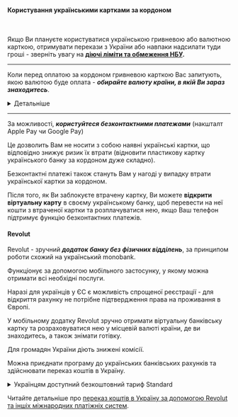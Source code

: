 
#### Користування українськими картками за кордоном

</br>

Якщо Ви плануєте користуватися українською гривневою або валютною карткою, отримувати перекази з України або навпаки надсилати туди гроші - зверніть увагу на **[діючі ліміти та обмеження НБУ](/article/dc90cbde0ae631273fc53962f).**

***
Коли перед оплатою за кордоном гривневою карткою Вас запитують, якою валютою буде оплата - ***обирайте валюту країни, в якій Ви зараз знаходитесь***.

<details>
<summary>Детальніше</summary>

Якщо місцева валюта євро, а Ви обирете оплату в гривні, відбудеться конвертація валют (гривня -> долар (для картки VISA) -> євро).

Щоб уникнути зайвих витрат валюта оплати та картки має збігатися з тією, яку використовує платіжна система. Тоді подвійна конвертація вам не загрожує.


*Для гривневих карток це виглядає так*: розплачуючись карткою MasterCard у Франції, ви сплатите лише одну конвертацію, якщо вибрали євро платіжну систему (перерахунок гривня -> євро).

<section type="note">
Базова валюта для платіжної системи Visa – долар.

Mastercard використовує дві базові валюти – долар та євро, і в більшості випадків автоматично обирає, яку з них застосовувати, залежно від країни, де Ви знаходитесь.

</section>

</details>

***

За можливості, ***користуйтеся безконтактними платежами*** (накшталт Apple Pay чи Google Pay)

Це дозволить Вам не носити з собою наявні українські картки, що відповідно знижує ризик їх втрати (відновити пластикову картку українського банку за кордоном дуже складно).



<section type="tip">
Безконтактні платежі також стануть Вам у нагоді у випадку втрати української картки за кордоном.

Після того, як Ви заблокуєте втрачену картку, Ви можете **відкрити віртуальну карту** в своєму українському банку, щоб перевести на неї кошти з втраченої картки та розплачуватися нею, якщо Ваш телефон підтримує функцію безконтактних платежів. 

</section>


#### Revolut

Revolut - зручний ***додаток банку без фізичних відділень***, за принципом роботи схожий на український monobank.

Функціонує за допомогою мобільного застосунку, у якому можна отримати всі необхідні послуги. 

Наразі для українців у ЄС є можливість спрощеної реєстрації - для відкриття рахунку не потрібне підтвердження права на проживання в Європі.

У мобільному додатку Revolut зручно отримати віртуальну банківську картку та розраховуватися нею у місцевій валюті країни, де ви знаходитесь, а також знімати готівку. 

Для громадян України діють знижені комісії.

Можна приєднати програму до українських банківських рахунків та здійснювати переказ коштів в Україну.

<details>
<summary>Українцям доступний безкоштовний тариф Standard</summary>

Даний тариф надає змогу користуватися Revolut без оплати, без комісій переказувати кошти всередині банку, отримувати кешбек від багатьох брендів та за бронювання житла через Revolut, випустити дитячу картку, відстежувати фінанси, обмінювати валюту без додаткових комісій тощо.

</details>

<section type="note">

Читайте детальніше про [переказ коштів в Україну за допомогою Revolut та іншіх міжнародних платіжніх систем](/article/d1adc750279bb70fa279259ba).
</section>

